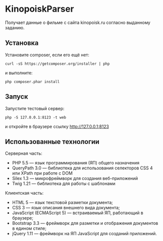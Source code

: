 # KinopoiskParser

Получает данные о фильме с сайта kinopoisk.ru согласно выданному заданию. 

## Установка

Установите composer, если его ещё нет:

```ShellSession
curl -sS https://getcomposer.org/installer | php
```

и выполните:

```ShellSession
php composer.phar install
```

## Запуск

Запустите тестовый сервер:

```ShellSession
php -S 127.0.0.1:8123 -t web
```

и откройте в браузере ссылку http://127.0.0.1:8123

## Использованные технологии

Серверная часть:

* PHP 5.5 — язык программирования (ЯП) общего назначения
* QueryPath 3.0 — библиотека для использования селекторов CSS 4 или XPath при работе с DOM
* Silex 1.3 — микрофреймворк для создания веб-приложений
* Twig 1.21 — библиотека для работы с шаблонами

Клиентская часть:

* HTML 5 — язык текстовой разметки документа;
* CSS 3 — язык описания внешнего вида документа;
* JavaScript (ECMAScript 5) — встраиваемый ЯП, работающий в браузере;
* Bootstrap 3.3 — фреймворк для разметки и отображения документов в едином стиле;
* jQuery 1.11 — фреймворк на ЯП JavaScript для созданий приложений.
